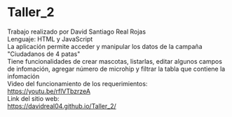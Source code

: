 # Taller_2
Trabajo realizado por David Santiago Real Rojas
<br/>
Lenguaje: HTML y JavaScript
<br/>
La aplicación permite acceder y manipular los datos de la campaña "Ciudadanos de 4 patas"
<br/>
Tiene funcionalidades de crear mascotas, listarlas, editar algunos campos de infomación, agregar número de microhip y filtrar la tabla que contiene la infomación
<br/>
Video del funcionamiento de los requerimientos:
<br/>
https://youtu.be/rflVTbzrzeA
<br/>
Link del sitio web:
<br/>
https://davidreal04.github.io/Taller_2/